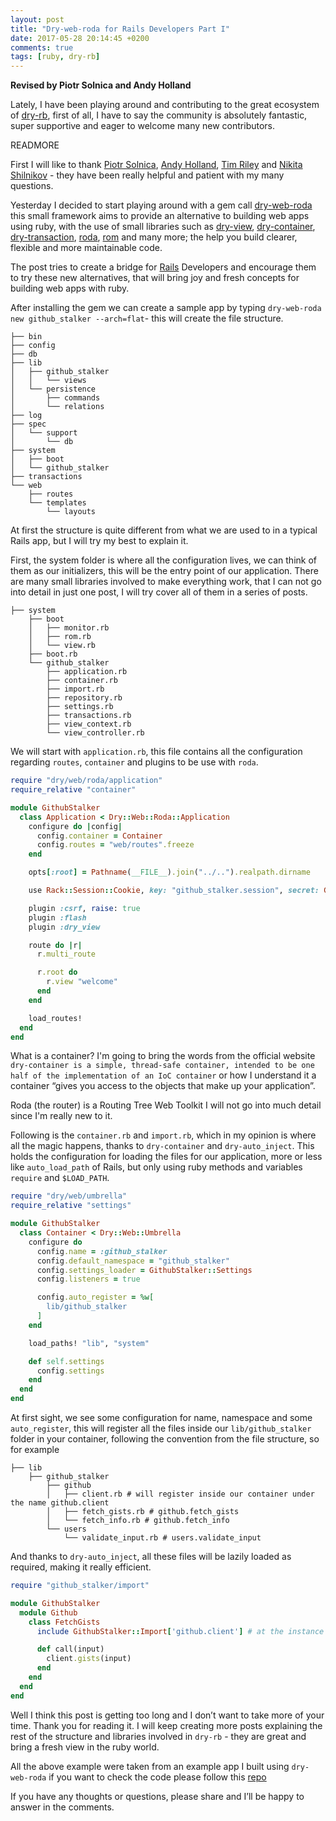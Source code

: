 ```yaml
---
layout: post
title: "Dry-web-roda for Rails Developers Part I"
date: 2017-05-28 20:14:45 +0200
comments: true
tags: [ruby, dry-rb]
---
```


**Revised by Piotr Solnica and Andy Holland**

Lately, I have been playing around and contributing to the great ecosystem of [dry-rb](http://dry-rb.org/),
first of all, I have to say the community is absolutely fantastic, super supportive and eager to welcome many new contributors.

READMORE

First I will like to thank [Piotr Solnica](https://github.com/solnic), [Andy Holland](https://github.com/AMHOL), [Tim Riley](https://github.com/timriley) and [Nikita Shilnikov](https://github.com/flash-gordon) - they have been really helpful and patient with my many questions.

Yesterday I decided to start playing around with a gem call [dry-web-roda](https://github.com/dry-rb/dry-web-roda) this small framework aims to provide an alternative to building web apps using ruby, with the use of small libraries such as [dry-view](https://github.com/dry-rb/dry-view), [dry-container](https://github.com/dry-rb/dry-container), [dry-transaction](https://github.com/dry-rb/dry-transaction), [roda](https://github.com/jeremyevans/roda), [rom](https://github.com/rom-rb/rom) and many more; the help you build clearer, flexible and more maintainable code.


The post tries to create a bridge for [Rails](http://rubyonrails.org/) Developers and encourage them to try these new alternatives, that will bring joy and fresh concepts for building web apps with ruby.

After installing the gem we can create a sample app by typing `dry-web-roda new github_stalker --arch=flat`- this will create the file structure.

```
├── bin
├── config
├── db
├── lib
│   ├── github_stalker
│   │   └── views
│   └── persistence
│       ├── commands
│       └── relations
├── log
├── spec
│   └── support
│       └── db
├── system
│   ├── boot
│   └── github_stalker
├── transactions
└── web
    ├── routes
    └── templates
        └── layouts
```

At first the structure is quite different from what we are used to in a typical Rails app, but I will try my best to explain it.

First, the system folder is where all the configuration lives, we can think of them as our initializers, this will be the entry point of our application. There are many small libraries involved to make everything work, that I can not go into detail in just one post, I will try cover all of them in a series of posts.
```
├── system
    ├── boot
    │   ├── monitor.rb
    │   ├── rom.rb
    │   └── view.rb
    ├── boot.rb
    └── github_stalker
        ├── application.rb
        ├── container.rb
        ├── import.rb
        ├── repository.rb
        ├── settings.rb
        ├── transactions.rb
        ├── view_context.rb
        └── view_controller.rb
```
We will start with `application.rb`, this file contains all the configuration regarding `routes`, `container` and plugins to be use with `roda`.

```ruby
require "dry/web/roda/application"
require_relative "container"

module GithubStalker
  class Application < Dry::Web::Roda::Application
    configure do |config|
      config.container = Container
      config.routes = "web/routes".freeze
    end

    opts[:root] = Pathname(__FILE__).join("../..").realpath.dirname

    use Rack::Session::Cookie, key: "github_stalker.session", secret: GithubStalker::Container.settings.session_secret

    plugin :csrf, raise: true
    plugin :flash
    plugin :dry_view

    route do |r|
      r.multi_route

      r.root do
        r.view "welcome"
      end
    end

    load_routes!
  end
end
```

What is a container? I'm going to bring the words from the official website `dry-container is a simple, thread-safe container, intended to be one half of the implementation of an IoC container` or how I understand it a container “gives you access to the objects that make up your application”.

Roda (the router) is a Routing Tree Web Toolkit I will not go into much detail since I'm really new to it.

Following is the `container.rb` and `import.rb`, which in my opinion is where all the magic happens, thanks to `dry-container` and `dry-auto_inject`. This holds the configuration for loading the files for our application, more or less like `auto_load_path` of Rails, but only using ruby methods and variables `require` and `$LOAD_PATH`.

```ruby
require "dry/web/umbrella"
require_relative "settings"

module GithubStalker
  class Container < Dry::Web::Umbrella
    configure do
      config.name = :github_stalker
      config.default_namespace = "github_stalker"
      config.settings_loader = GithubStalker::Settings
      config.listeners = true

      config.auto_register = %w[
        lib/github_stalker
      ]
    end

    load_paths! "lib", "system"

    def self.settings
      config.settings
    end
  end
end
```

At first sight, we see some configuration for name, namespace and some `auto_register`, this will register all the files inside our `lib/github_stalker` folder  in your container, following the convention from the file structure, so for example

```
├── lib
    ├── github_stalker
        ├── github
        │   ├── client.rb # will register inside our container under the name github.client
        │   ├── fetch_gists.rb # github.fetch_gists
        │   └── fetch_info.rb # github.fetch_info
        └── users
            └── validate_input.rb # users.validate_input
```

And thanks to `dry-auto_inject`, all these files will be lazily loaded as required, making it really efficient.

```ruby
require "github_stalker/import"

module GithubStalker
  module Github
    class FetchGists
      include GithubStalker::Import['github.client'] # at the instance level we will have access to `client`

      def call(input)
        client.gists(input)
      end
    end
  end
end
```

Well I think this post is getting too long and I don’t want to take more of your time. Thank you for reading it. I will keep creating more posts explaining the rest of the structure and libraries involved in `dry-rb` - they are great and bring a fresh view in the ruby world.

All the above example were taken from an example app I built using `dry-web-roda` if you want to check the code please follow this [repo](https://github.com/GustavoCaso/dry-web-roda-example)

If you have any thoughts or questions, please share and I’ll be happy to answer in the comments.
